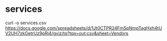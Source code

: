# services
curl -o services.csv https://docs.google.com/spreadsheets/d/1Jt0CTPR24FmSpNmpTagHxh4tUV2UH7zkGetrUz9pRj4/gviz/tq?tqx=out:csv&sheet=Vendors
